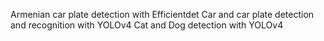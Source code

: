  Armenian car plate detection with Efficientdet
 Car and car plate detection and recognition with YOLOv4
 Cat and Dog detection with YOLOv4
